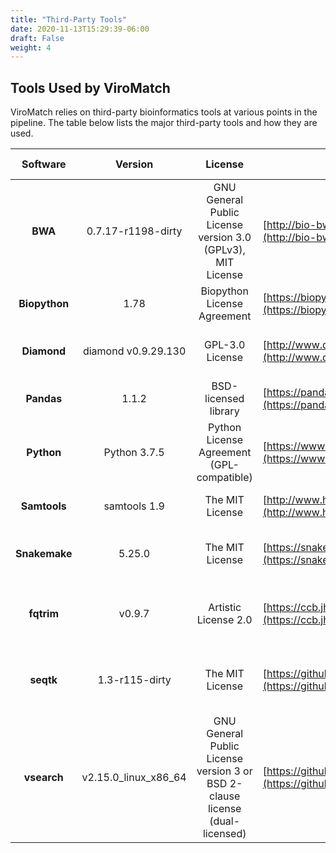 ```yaml
---
title: "Third-Party Tools"
date: 2020-11-13T15:29:39-06:00
draft: False
weight: 4
---
```


## Tools Used by ViroMatch

ViroMatch relies on third-party bioinformatics tools at various points in the pipeline. The table below lists the major third-party tools and how they are used.

| Software    | Version              | License                                                                      | Link                                                                         | ViroMatch Usage                                                        |
| :---------: | :-------:            | :---:                                                                        | ------                                                                       | -------                                                                |
| **BWA**       | 0.7.17-r1198-dirty   | GNU General Public License version 3.0 (GPLv3), MIT License                  | [http://bio-bwa.sourceforge.net/](http://bio-bwa.sourceforge.net/)           | Used for nucleotide alignments.                                        |
| **Biopython** | 1.78                 | Biopython License Agreement                                                  | [https://biopython.org/](https://biopython.org/)                             | Used for FASTA/FASTQ handling.                                         |
| **Diamond**   | diamond v0.9.29.130  | GPL-3.0 License                                                              | [http://www.diamondsearch.org/](http://www.diamondsearch.org/)               | Used for translated nucleotide alignments.                             |
| **Pandas**    | 1.1.2                | BSD-licensed library                                                         | [https://pandas.pydata.org/](https://pandas.pydata.org/)                     | Pandas used for data handling and reporting.                           |
| **Python**    | Python 3.7.5         | Python License Agreement (GPL-compatible)                                    | [https://www.python.org/](https://www.python.org/)                           | ViroMatch is written in Python.                                        |
| **Samtools**  | samtools 1.9         | The MIT License                                                              | [http://www.htslib.org/](http://www.htslib.org/)                             | Samtools is used for SAM/BAM handling.                                 |
| **Snakemake** | 5.25.0               | The MIT License                                                              | [https://snakemake.readthedocs.io/](https://snakemake.readthedocs.io/)       | Snakemake is used for pipeline organization and execution.             |
| **fqtrim**    | v0.9.7               | Artistic License 2.0                                                         | [https://ccb.jhu.edu/software/fqtrim/](https://ccb.jhu.edu/software/fqtrim/) | Used for adaptor and qaulity trimming; also, short read filtering.     |
| **seqtk**     | 1.3-r115-dirty       | The MIT License                                                              | [https://github.com/lh3/seqtk](https://github.com/lh3/seqtk)                 | The seqtk package is used to extract specific reads from FASTQ files.  |
| **vsearch**   | v2.15.0_linux_x86_64 | GNU General Public License version 3 or BSD 2-clause license (dual-licensed) | [https://github.com/torognes/vsearch](https://github.com/torognes/vsearch)   | The vsearch package is used for low-complexity read masking/filtering. |
